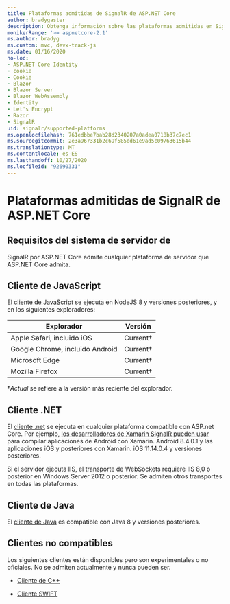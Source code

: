 ```yaml
---
title: Plataformas admitidas de SignalR de ASP.NET Core
author: bradygaster
description: Obtenga información sobre las plataformas admitidas en SignalR de ASP.NET Core.
monikerRange: '>= aspnetcore-2.1'
ms.author: bradyg
ms.custom: mvc, devx-track-js
ms.date: 01/16/2020
no-loc:
- ASP.NET Core Identity
- cookie
- Cookie
- Blazor
- Blazor Server
- Blazor WebAssembly
- Identity
- Let's Encrypt
- Razor
- SignalR
uid: signalr/supported-platforms
ms.openlocfilehash: 761edbbe7bab28d2340207a0adea0718b37c7ec1
ms.sourcegitcommit: 2e3a967331b2c69f585dd61e9ad5c09763615b44
ms.translationtype: MT
ms.contentlocale: es-ES
ms.lasthandoff: 10/27/2020
ms.locfileid: "92690331"
---
```

# <a name="aspnet-core-no-locsignalr-supported-platforms"></a>Plataformas admitidas de SignalR de ASP.NET Core

## <a name="server-system-requirements"></a>Requisitos del sistema de servidor de

SignalR por ASP.NET Core admite cualquier plataforma de servidor que ASP.NET Core admita.

## <a name="javascript-client"></a>Cliente de JavaScript

El [cliente de JavaScript](xref:signalr/javascript-client) se ejecuta en NodeJS 8 y versiones posteriores, y en los siguientes exploradores:

| Explorador                          | Versión         |
| -------------------------------- | --------------- |
| Apple Safari, incluido iOS      | Current&dagger; |
| Google Chrome, incluido Android | Current&dagger; |
| Microsoft Edge                   | Current&dagger; |
| Mozilla Firefox                  | Current&dagger; |

&dagger;*Actual* se refiere a la versión más reciente del explorador.

## <a name="net-client"></a>Cliente .NET

El [cliente .net](xref:signalr/dotnet-client) se ejecuta en cualquier plataforma compatible con ASP.net Core. Por ejemplo, [los desarrolladores de Xamarin SignalR pueden usar](https://github.com/aspnet/Announcements/issues/305) para compilar aplicaciones de Android con Xamarin. Android 8.4.0.1 y las aplicaciones iOS y posteriores con Xamarin. iOS 11.14.0.4 y versiones posteriores.

Si el servidor ejecuta IIS, el transporte de WebSockets requiere IIS 8,0 o posterior en Windows Server 2012 o posterior. Se admiten otros transportes en todas las plataformas.

## <a name="java-client"></a>Cliente de Java

El [cliente de Java](xref:signalr/java-client) es compatible con Java 8 y versiones posteriores.

## <a name="unsupported-clients"></a>Clientes no compatibles

Los siguientes clientes están disponibles pero son experimentales o no oficiales. No se admiten actualmente y nunca pueden ser.

* [Cliente de C++](https://github.com/aspnet/SignalR-Client-Cpp)

* [Cliente SWIFT](https://github.com/moozzyk/SignalR-Client-Swift)
